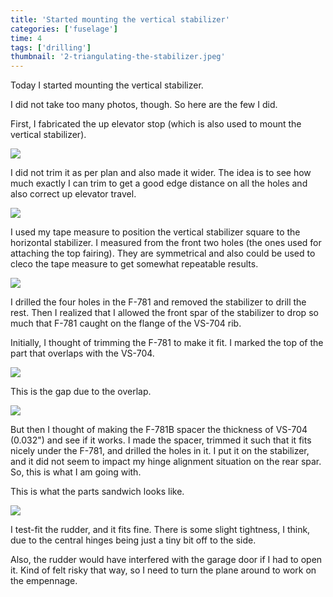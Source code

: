 ```yaml
---
title: 'Started mounting the vertical stabilizer'
categories: ['fuselage']
time: 4
tags: ['drilling']
thumbnail: '2-triangulating-the-stabilizer.jpeg'
---
```


Today I started mounting the vertical stabilizer.

<!-- more -->

I did not take too many photos, though. So here are the few I did.

First, I fabricated the up elevator stop (which is also used to mount the vertical stabilizer).

![](0-f-712-elevator-stop.jpeg)

I did not trim it as per plan and also made it wider. The idea is to see how much exactly I can trim to get a good edge distance on all the holes and also correct up elevator travel.

![](1-marked-f-781.jpeg)

I used my tape measure to position the vertical stabilizer square to the horizontal stabilizer. I measured from the front two holes (the ones used for attaching the top fairing). They are symmetrical and also could be used to cleco the tape measure to get somewhat repeatable results.

![](2-triangulating-the-stabilizer.jpeg)

I drilled the four holes in the F-781 and removed the stabilizer to drill the rest. Then I realized that I allowed the front spar of the stabilizer to drop so much that F-781 caught on the flange of the VS-704 rib.

Initially, I thought of trimming the F-781 to make it fit. I marked the top of the part that overlaps with the VS-704.

![](3-f-781-overlap.jpeg)

This is the gap due to the overlap.

![](4-f-781-gap.jpeg)

But then I thought of making the F-781B spacer the thickness of VS-704 (0.032") and see if it works. I made the spacer, trimmed it such that it fits nicely under the F-781, and drilled the holes in it. I put it on the stabilizer, and it did not seem to impact my hinge alignment situation on the rear spar. So, this is what I am going with.

This is what the parts sandwich looks like.

![](5-the-sandwich.jpeg)

I test-fit the rudder, and it fits fine. There is some slight tightness, I think, due to the central hinges being just a tiny bit off to the side.

Also, the rudder would have interfered with the garage door if I had to open it. Kind of felt risky that way, so I need to turn the plane around to work on the empennage. 